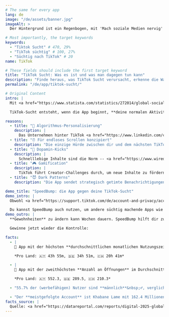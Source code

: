 ```yaml
---
# The same for every app
lang: de
image: "/de/assets/banner.jpg"
imageAlt: >
  Der Hintergrund ist ein Regenbogen, mit 'Mach soziale Medien nervig' in der Mitte in der Schriftart Comic Sans und einer schlecht gezeichneten Katze in der oberen rechten Ecke. Es nimmt Bezug auf das Internet-Meme 'graphic design is my passion'.

# Most importantly, the target keywords
keywords:
  - "Tiktok Sucht" # 470, 29%
  - "TikTok süchtig" # 100, 27%
  - "Süchtig nach TikTok" # 20
name: TikTok

# These fields should include the first target keyword
title: "TikTok Sucht: Was es ist und was man dagegen tun kann"
description: "Finde heraus, was TikTok Sucht verursacht, erkenne die Warnsignale mit unserem Quiz und lerne, wie du mit der App SpeedBump die Statistiken schlagen kannst"
permalink: "/de/app/tiktok-sucht/"

# Original Content
intro: |
  Mit <a href="https://www.statista.com/statistics/272014/global-social-networks-ranked-by-number-of-users/" target="_blank">über 1,5 Milliarde Nutzern weltweit</a> ist TikTok wahrscheinlich die süchtig machendste App auf deinem Handy.

  TikTok-Sucht entsteht, wenn die App beginnt, **deine normalen Aktivitäten zu ersetzen**, wie Zeit mit Freunden verbringen oder Hobbys genießen. Es ist nicht schwarz-weiß; du könntest leicht, mäßig oder stark abhängig sein.

reasons:
  - title: "🤖 Algorithmus-Personalisierung"
    description: |
      Das Unternehmen hinter TikTok <a href="https://www.linkedin.com/company/bytedance" target="_blank">beschäftigt über 110.000</a> Mitarbeiter, die dafür sorgen, dass du süchtig bleibst. Sie verfolgen, was deine Aufmerksamkeit am längsten fesselt, um dir ähnliche Inhalte zu zeigen.
  - title: "⏰ Für endloses Scrollen konzipiert"
    description: "Die einzige Hürde zwischen dir und dem nächsten TikTok ist ein einfaches Nach-oben-Wischen."
  - title: "🚬 Dopamin-Kicks"
    description: |
      Schnelllebige Inhalte sind die Norm -- <a href="https://www.wired.com/story/tiktok-wants-longer-videos-like-not/" target="_blank">50% der Nutzer finden es stressig, ein Video anzusehen, das länger als eine Minute dauert, und 33% schauen Videos mit doppelter Geschwindigkeit</a>.
  - title: "🎮 Gamification"
    description: |
      TikTok führt Creator-Challenges durch, um neue Inhalte zu fördern, und <a href="https://www.tiktok.com/coin" target="_blank">ermutigt Zuschauer, Coins für ihre Lieblings-Streamer zu kaufen</a>.
  - title: "😈 Dark Patterns"
    description: "Die App sendet strategisch getimte Benachrichtigungen, um dich zurück zum Scrollen zu locken."

demo_title: "SpeedBump: die App gegen deine TikTok-Sucht"
demo_intro: |
  Obwohl <a href="https://support.tiktok.com/de/account-and-privacy/account-information/screen-time" target="_blank">TikTok eingebaute Funktionen zur Kontrolle der Bildschirmzeit hat</a>, sind diese nicht besonders effektiv. Probiere stattdessen die App SpeedBump aus. Sie hat **keine Interessenkonflikte** und macht es möglich, **schrittweise aufzuhören**, da ein kompletter Verzicht die Entzugserscheinungen verstärken kann.

  Du kannst SpeedBump auch nutzen, um andere süchtig machende Apps wie Instagram, YouTube oder Twitter einzuschränken. So funktioniert's:
demo_outro: |
  **Gewohnheiten** zu ändern kann Wochen dauern. SpeedBump hilft dir zu erkennen, wenn du zu lange auf TikTok warst, und bestätigt, dass du es bewusst öffnen willst und **nicht aus reinem Muskelgedächtnis**.

  Gewinne jetzt wieder die Kontrolle:

facts:
  - |
    🥇 App mit der höchsten **durchschnittlichen monatlichen Nutzungszeit** pro User mit 34 Stunden 56 Minuten.

    *Pro Land: 🇦🇹 43h 55m, 🇩🇪 34h 51m, 🇨🇭 20h 41m*

  - |
    🥈 App mit der zweithöchsten **Anzahl an Öffnungen** im Durchschnitt pro Monat mit 358.7, hinter WhatsApp.

    *Pro Land: 🇦🇹 552.3, 🇩🇪 289.5, 🇨🇭 210.3*

  - "55.7% der (werbefähigen) Nutzer sind **männlich**&nbsp;♂️, verglichen mit 44.3% **weiblichen**&nbsp;♀️."

  - "Der **meistgefolgte Account** ist Khabane Lame mit 162.4 Millionen."
facts_source: |
  Quelle: <a href="https://datareportal.com/reports/digital-2025-global-overview-report" target="_blank">DataReportal - Digital 2025: Global Overview Report</a>.
---
```


